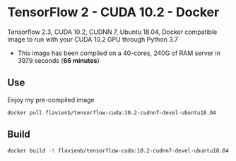 # TensorFlow 2 - CUDA 10.2 - Docker

Tensorflow 2.3, CUDA 10.2, CUDNN 7, Ubuntu 18.04, Docker compatible image to run with your CUDA 10.2 GPU through Python 3.7

- This image has been compiled on a 40-cores, 240G of RAM server in 3979 seconds (**66 minutes**)

## Use

Enjoy my pre-compiled image

```
docker pull flavienb/tensorflow-cuda:10.2-cudnn7-devel-ubuntu18.04
```

## Build

```bash
docker build -t flavienb/tensorflow-cuda:10.2-cudnn7-devel-ubuntu18.04 .
```
